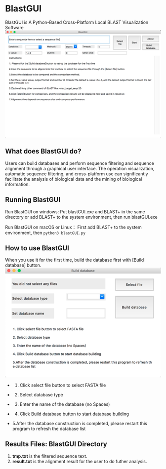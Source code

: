 # BlastGUI

BlastGUI is A Python-Based Cross-Platform Local BLAST Visualization Software
![BlastGUI main interface](picture/mainface.png)

## What does BlastGUI do?
Users can build databases and perform sequence filtering and sequence alignment through a graphical user interface. 
The operation visualization, automatic sequence filtering, and cross-platform use can significantly facilitate the analysis of biological data and the mining of biological information. 

## Running BlastGUI
Run BlastGUI on windows:
Put blastGUI.exe and BLAST+ in the same directory or add BLAST+ to the system environment, then run blastGUI.exe

Run BlastGUI on macOS or Linux：
First add BLAST+ to the system environment, then 
`python3 blastGUI.py`

## How to use BlastGUI
When you use it for the first time, build the database first with [Build database] button.
![Build database interface](picture/mkdbface.png)
+ 1. Click select file button to select FASTA file 
- 2. Select database type 
+ 3. Enter the name of the database (no Spaces)            
- 4. Click Build database button to start database building             
+ 5.After the database construction is completed, please restart this program to refresh the database list

## Results Files: BlastGUI Directory
1. **tmp.txt** is the filtered sequence text.
2. **result.txt** is the alignment result for the user to do futher analysis.
